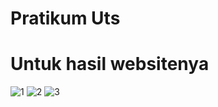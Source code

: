# Pratikum Uts

# Untuk hasil websitenya 
![1](https://user-images.githubusercontent.com/81844622/117522110-c0117400-afdb-11eb-9968-e81e865fcf42.jpg)
![2](https://user-images.githubusercontent.com/81844622/117522125-cd2e6300-afdb-11eb-924c-c4825ca41a80.jpg)
![3](https://user-images.githubusercontent.com/81844622/117522140-dcadac00-afdb-11eb-8954-69ae53b5527e.jpg)
